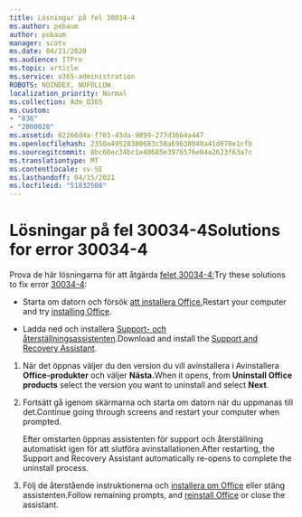 ```yaml
---
title: Lösningar på fel 30034-4
ms.author: pebaum
author: pebaum
manager: scotv
ms.date: 04/21/2020
ms.audience: ITPro
ms.topic: article
ms.service: o365-administration
ROBOTS: NOINDEX, NOFOLLOW
localization_priority: Normal
ms.collection: Adm_O365
ms.custom:
- "836"
- "2000020"
ms.assetid: 02266d4a-f703-43da-9899-277d3664a447
ms.openlocfilehash: 2350a49528380683c58a69638040a41d670e1cfb
ms.sourcegitcommit: 8bc60ec34bc1e40685e3976576e04a2623f63a7c
ms.translationtype: MT
ms.contentlocale: sv-SE
ms.lasthandoff: 04/15/2021
ms.locfileid: "51832508"
---
```

# <a name="solutions-for-error-30034-4"></a><span data-ttu-id="3d93f-102">Lösningar på fel 30034-4</span><span class="sxs-lookup"><span data-stu-id="3d93f-102">Solutions for error 30034-4</span></span>

<span data-ttu-id="3d93f-103">Prova de här lösningarna för att åtgärda [felet 30034-4:](https://support.office.com/article/d5df89a9-0507-4b4c-92f9-22f457e630aa?wt.mc_id=Alchemy_ClientDIA)</span><span class="sxs-lookup"><span data-stu-id="3d93f-103">Try these solutions to fix error [30034-4](https://support.office.com/article/d5df89a9-0507-4b4c-92f9-22f457e630aa?wt.mc_id=Alchemy_ClientDIA):</span></span>
  
- <span data-ttu-id="3d93f-104">Starta om datorn och försök [att installera Office.](https://portal.office.com/OLS/MySoftware.aspx)</span><span class="sxs-lookup"><span data-stu-id="3d93f-104">Restart your computer and try [installing Office](https://portal.office.com/OLS/MySoftware.aspx).</span></span>

- <span data-ttu-id="3d93f-105">Ladda ned och installera [Support- och återställningsassistenten](https://aka.ms/SARA-OfficeUninstall-Alchemy).</span><span class="sxs-lookup"><span data-stu-id="3d93f-105">Download and install the [Support and Recovery Assistant](https://aka.ms/SARA-OfficeUninstall-Alchemy).</span></span>

1. <span data-ttu-id="3d93f-106">När det öppnas väljer du den version du vill avinstallera i Avinstallera **Office-produkter** och väljer **Nästa.**</span><span class="sxs-lookup"><span data-stu-id="3d93f-106">When it opens, from **Uninstall Office products** select the version you want to uninstall and select **Next**.</span></span>

2. <span data-ttu-id="3d93f-107">Fortsätt gå igenom skärmarna och starta om datorn när du uppmanas till det.</span><span class="sxs-lookup"><span data-stu-id="3d93f-107">Continue going through screens and restart your computer when prompted.</span></span>

    <span data-ttu-id="3d93f-108">Efter omstarten öppnas assistenten för support och återställning automatiskt igen för att slutföra avinstallationen.</span><span class="sxs-lookup"><span data-stu-id="3d93f-108">After restarting, the Support and Recovery Assistant automatically re-opens to complete the uninstall process.</span></span>

3. <span data-ttu-id="3d93f-109">Följ de återstående instruktionerna och [installera om Office](https://portal.office.com/OLS/MySoftware.aspx) eller stäng assistenten.</span><span class="sxs-lookup"><span data-stu-id="3d93f-109">Follow remaining prompts, and [reinstall Office](https://portal.office.com/OLS/MySoftware.aspx) or close the assistant.</span></span>

